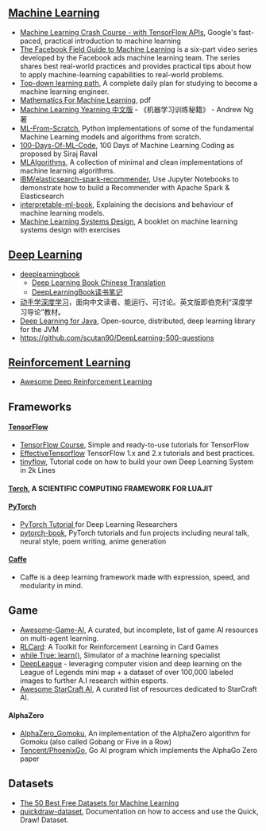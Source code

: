 
## [Machine Learning](https://en.wikipedia.org/wiki/Machine_learning)
- [Machine Learning Crash Course - with TensorFlow APIs](https://developers.google.com/machine-learning/crash-course/), Google's fast-paced, practical introduction to machine learning
- [The Facebook Field Guide to Machine Learning](https://research.fb.com/the-facebook-field-guide-to-machine-learning-video-series/) is a six-part video series developed by the Facebook ads machine learning team. The series shares best real-world practices and provides practical tips about how to apply machine-learning capabilities to real-world problems.
- [Top-down learning path](https://github.com/ZuzooVn/machine-learning-for-software-engineers), A complete daily plan for studying to become a machine learning engineer.
- [Mathematics For Machine Learning](https://github.com/mml-book/mml-book.github.io/tree/master/book), pdf
- [Machine Learning Yearning 中文版](https://github.com/deeplearning-ai/machine-learning-yearning-cn) - 《机器学习训练秘籍》 - Andrew Ng 著
- [ML-From-Scratch](https://github.com/eriklindernoren/ML-From-Scratch), Python implementations of some of the fundamental Machine Learning models and algorithms from scratch.
- [100-Days-Of-ML-Code](https://github.com/Avik-Jain/100-Days-Of-ML-Code), 100 Days of Machine Learning Coding as proposed by Siraj Raval
- [MLAlgorithms](https://github.com/rushter/MLAlgorithms), A collection of minimal and clean implementations of machine learning algorithms.
- [IBM/elasticsearch-spark-recommender](https://github.com/IBM/elasticsearch-spark-recommender), Use Jupyter Notebooks to demonstrate how to build a Recommender with Apache Spark & Elasticsearch
- [interpretable-ml-book](https://github.com/christophM/interpretable-ml-book), Explaining the decisions and behaviour of machine learning models.
- [Machine Learning Systems Design](https://github.com/chiphuyen/machine-learning-systems-design), A booklet on machine learning systems design with exercises



## [Deep Learning](http://deeplearning.net/)
- [deeplearningbook](http://www.deeplearningbook.org/)
  - [Deep Learning Book Chinese Translation](https://github.com/exacity/deeplearningbook-chinese)
  - [DeepLearningBook读书笔记](https://github.com/exacity/simplified-deeplearning)
- [动手学深度学习](https://github.com/d2l-ai/d2l-zh)，面向中文读者、能运行、可讨论。英文版即伯克利“深度学习导论”教材。
- [Deep Learning for Java](https://deeplearning4j.org/), Open-source, distributed, deep learning library for the JVM
- https://github.com/scutan90/DeepLearning-500-questions



## [Reinforcement Learning](https://en.wikipedia.org/wiki/Reinforcement_learning)
- [Awesome Deep Reinforcement Learning](https://github.com/tigerneil/awesome-deep-rl)



## Frameworks
#### [TensorFlow](https://www.tensorflow.org/)
- [TensorFlow Course](https://github.com/machinelearningmindset/TensorFlow-Course), Simple and ready-to-use tutorials for TensorFlow
- [EffectiveTensorflow](https://github.com/vahidk/EffectiveTensorflow) TensorFlow 1.x and 2.x tutorials and best practices.
- [tinyflow](https://github.com/tqchen/tinyflow), Tutorial code on how to build your own Deep Learning System in 2k Lines
#### [Torch](http://torch.ch/), A SCIENTIFIC COMPUTING FRAMEWORK FOR LUAJIT
#### [PyTorch](http://pytorch.org/)
- [PyTorch Tutorial ](https://github.com/yunjey/pytorch-tutorial) for Deep Learning Researchers
- [pytorch-book](https://github.com/chenyuntc/pytorch-book), PyTorch tutorials and fun projects including neural talk, neural style, poem writing, anime generation
#### [Caffe](http://caffe.berkeleyvision.org/)
- Caffe is a deep learning framework made with expression, speed, and modularity in mind.



## Game
- [Awesome-Game-AI](https://github.com/datamllab/awesome-game-ai), A curated, but incomplete, list of game AI resources on multi-agent learning.
- [RLCard](https://github.com/datamllab/rlcard): A Toolkit for Reinforcement Learning in Card Games
- [while True: learn()](https://luden.io/wtl/), Simulator of a machine learning specialist
- [DeepLeague](https://github.com/farzaa/DeepLeague) - leveraging computer vision and deep learning on the League of Legends mini map + a dataset of over 100,000 labeled images to further A.I research within esports.
- [Awesome StarCraft AI](https://github.com/SKTBrain/awesome-starcraftAI), A curated list of resources dedicated to StarCraft AI.
#### AlphaZero
- [AlphaZero_Gomoku](https://github.com/junxiaosong/AlphaZero_Gomoku), An implementation of the AlphaZero algorithm for Gomoku (also called Gobang or Five in a Row)
- [Tencent/PhoenixGo](https://github.com/Tencent/PhoenixGo), Go AI program which implements the AlphaGo Zero paper



## Datasets
- [The 50 Best Free Datasets for Machine Learning](https://lionbridge.ai/datasets/the-50-best-free-datasets-for-machine-learning/)
- [quickdraw-dataset](https://github.com/googlecreativelab/quickdraw-dataset), Documentation on how to access and use the Quick, Draw! Dataset. 
